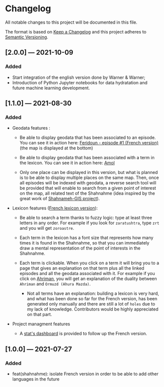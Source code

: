 # Changelog

All notable changes to this project will be documented in this file.

The format is based on [Keep a Changelog](http://keepachangelog.com/en/1.0.0/)
and this project adheres to [Semantic Versioning](http://semver.org/spec/v2.0.0.html).

## [2.0.0] — 2021-10-09

### Added

- Start integration of the english version done by Warner & Warner;
- Introduction of Python Jupyter notebooks for data hydratation and future machine learning development.

## [1.1.0] — 2021-08-30

### Added

- Geodata features :

  - Be able to display geodata that has been associated to an episode. You can see it in action here: [Feridoun - episode #1 (French version)](https://www.lelivredesrois.com/fr/06-feridoun/01-avenement-de-feridoun-au-trone/) (the map is displayed at the bottom)

  - Be able to display geodata that has been associated with a term in the lexicon. You can see it in action here: [Amol](https://www.lelivredesrois.com/fr/tag/Amol)

  - Only one place can be displayed in this version, but what is planned is to be able to display multiple places on the same map. Then, once all episodes will be indexed with geodata, a reverse search tool will be provided that will enable to search from a given point of interest on the map, all related text of the Shahnahme (idea inspired by the great work of [Shahnameh-GIS project](https://github.com/farikarimi/shahnameh-gis)).

- Lexicon features ([French lexicon version](https://www.lelivredesrois.com/fr/tags)):

  - Be able to search a term thanks to fuzzy logic: type at least three letters in any order. For example if you look for `zaratushtra`, type `zrt` and you will get `zoroastre`.

  - Each term in the lexicon has a font size that represents how many times it is found in the Shahnahme, so that you can immediately draw a mental representation of the point of interests in the Shahnahme.

  - Each term is clickable. When you click on a term it will bring you to a page that gives an explanation on that term plus all the linked episodes and all the geodata associated with it. For example if you click on [Ahriman](https://www.lelivredesrois.com/fr/tag/Ahriman), you will get an explanation of the duality between `Ahriman` and `Ormuzd (Ahura Mazda)`.

    - Not all terms have an explanation: building a lexicon is very hard, and what has been done so far for the French version, has been generated only manually and there are still a lot of `holes` due to my lack of knowledge. Contributors would be highly appreciated on that part.

- Project managment features

  - A [stat's dashboard](https://github.com/hdorgeval/le-livre-des-rois/blob/master/stats/fr/stats.fr.md) is provided to follow up the French version.

## [1.0.0] — 2021-07-27

### Added

- feat(shahnahme): isolate French version in order to be able to add other languages in the future
